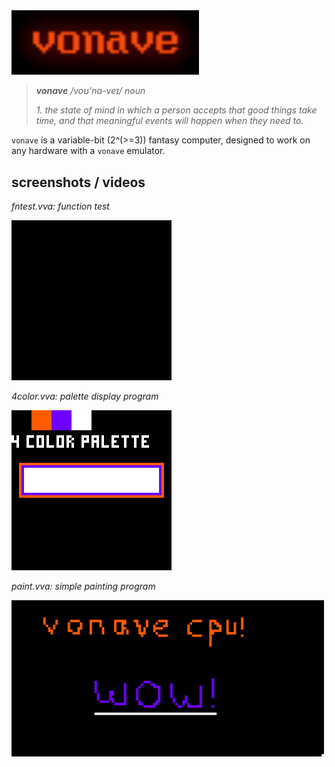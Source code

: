 <img src="assets/logo.png" width=300px>

> ***vonave** /voʊ'nɑ-veɪ/*
> *noun*
>
> *1. the state of mind in which a person accepts that good things take time, and that meaningful events will happen when they need to.*

`vonave` is a variable-bit (2^(>=3)) fantasy computer, designed to work on any hardware with a `vonave` emulator.

## screenshots / videos

*fntest.vva: function test*

<img src="assets/fntest.gif">

*4color.vva: palette display program*

<img src="assets/4color.png" width=256px>

*paint.vva: simple painting program*

<img src="assets/paint.png" width=500px>

